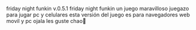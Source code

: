 friday night funkin v.0.5.1
friday night funkin un juego maravilloso juegazo para jugar pc y celulares esta versión del juego es para navegadores web movil y pc ojala les guste chao🤗
